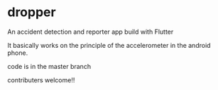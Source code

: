# dropper

An accident detection and reporter app build with  Flutter 

It basically works on the principle of the accelerometer in the android phone.

code is in the master branch

contributers welcome!!
